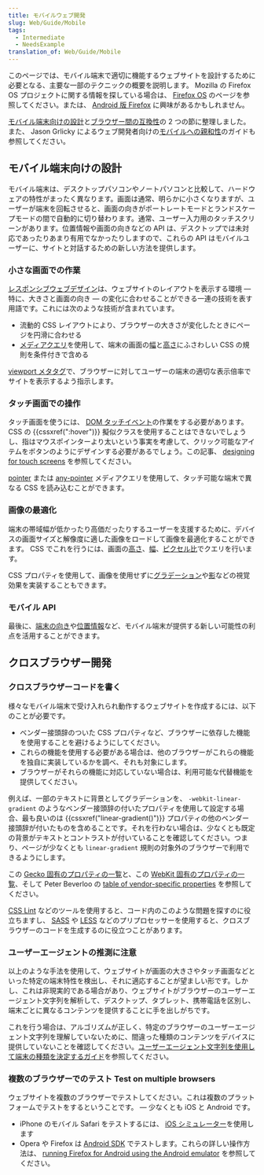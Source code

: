 ```yaml
---
title: モバイルウェブ開発
slug: Web/Guide/Mobile
tags:
  - Intermediate
  - NeedsExample
translation_of: Web/Guide/Mobile
---
```

このページでは、モバイル端末で適切に機能するウェブサイトを設計するために必要となる、主要な一部のテクニックの概要を説明します。 Mozilla の Firefox OS プロジェクトに関する情報を探している場合は、 [Firefox OS](/ja/docs/Mozilla/Firefox_OS) のページを参照してください。または、 [Android 版 Firefox](/ja/docs/Mozilla/Firefox_for_Android) に興味があるかもしれません。

[モバイル端末向けの設計](#designing_for_mobile_devices)と[ブラウザー間の互換性](#cross-browser_development)の 2 つの節に整理しました。また、 Jason Grlicky によるウェブ開発者向けの[モバイルへの親和性](/ja/docs/Web/Guide/Mobile/Mobile-friendliness)のガイドも参照してください。

## モバイル端末向けの設計

モバイル端末は、デスクトップパソコンやノートパソコンと比較して、ハードウェアの特性がまったく異なります。画面は通常、明らかに小さくなりますが、ユーザーが端末を回転させると、画面の向きがポートレートモードとランドスケープモードの間で自動的に切り替わります。通常、ユーザー入力用のタッチスクリーンがあります。位置情報や画面の向きなどの API は、デスクトップでは未対応であったりあまり有用でなかったりしますので、これらの API はモバイルユーザーに、サイトと対話するための新しい方法を提供します。

### 小さな画面での作業

[レスポンシブウェブデザイン](/ja/docs/Web/Progressive_web_apps)は、ウェブサイトのレイアウトを表示する環境 — 特に、大きさと画面の向き — の変化に合わせることができる一連の技術を表す用語です。これには次のような技術が含まれています。

- 流動的 CSS レイアウトにより、ブラウザーの大きさが変化したときにページを円滑に合わせる
- [メディアクエリ](/ja/docs/Web/CSS/Media_queries)を使用して、端末の画面の[幅](/ja/docs/Web/CSS/@media/width)と[高さ](/ja/docs/Web/CSS/@media/height)にふさわしい CSS の規則を条件付きで含める

[viewport メタタグ](/ja/docs/Mozilla/Mobile/Viewport_meta_tag)で、ブラウザーに対してユーザーの端末の適切な表示倍率でサイトを表示するよう指示します。

### タッチ画面での操作

タッチ画面を使うには、 [DOM タッチイベント](/ja/docs/Web/API/Touch_events)の作業をする必要があります。 CSS の {{cssxref(":hover")}} 擬似クラスを使用することはできないでしょうし、指はマウスポインターより太いという事実を考慮して、クリック可能なアイテムをボタンのようにデザインする必要があるでしょう。この記事、 [designing for touch screens](https://web.archive.org/web/20150520130912/http://www.whatcreative.co.uk/blog/tips/designing-for-touch-screen/) を参照してください。

[pointer](/ja/docs/Web/CSS/@media/pointer) または [any-pointer](/ja/docs/Web/CSS/@media/any-pointer) メディアクエリを使用して、タッチ可能な端末で異なる CSS を読み込むことができます。

### 画像の最適化

端末の帯域幅が低かったり高価だったりするユーザーを支援するために、デバイスの画面サイズと解像度に適した画像をロードして画像を最適化することができます。 CSS でこれを行うには、画面の[高さ](/ja/docs/Web/CSS/@media/height)、[幅](/ja/docs/Web/CSS/@media/width)、[ピクセル比](/ja/docs/Web/CSS/@media/resolution)でクエリを行います。

CSS プロパティを使用して、画像を使用せずに[グラデーション](/ja/docs/Web/CSS/CSS_Images/Using_CSS_gradients)や[影](/ja/docs/Web/CSS/box-shadow)などの視覚効果を実装することもできます。

### モバイル API

最後に、[端末の向き](/ja/docs/Web/API/Detecting_device_orientation)や[位置情報](/ja/docs/Web/API/Geolocation_API)など、モバイル端末が提供する新しい可能性の利点を活用することができます。

## クロスブラウザー開発

### クロスブラウザーコードを書く

様々なモバイル端末で受け入れられ動作するウェブサイトを作成するには、以下のことが必要です。

- ベンダー接頭辞のついた CSS プロパティなど、ブラウザーに依存した機能を使用することを避けるようにしてください。
- これらの機能を使用する必要がある場合は、他のブラウザーがこれらの機能を独自に実装しているかを調べ、それも対象にします。
- ブラウザーがそれらの機能に対応していない場合は、利用可能な代替機能を提供してください。

例えば、一部のテキストに背景としてグラデーションを、 `-webkit-linear-gradient` のようなベンダー接頭辞の付いたプロパティを使用して設定する場合、最も良いのは {{cssxref("linear-gradient()")}} プロパティの他のベンダー接頭辞が付いたものを含めることです。それを行わない場合は、少なくとも既定の背景がテキストとコントラストが付いていることを確認してください。つまり、ページが少なくとも `linear-gradient` 規則の対象外のブラウザーで利用できるようにします。

この [Gecko 固有のプロパティの一覧](/ja/docs/Web/CSS/Mozilla_Extensions)と、この [WebKit 固有のプロパティの一覧](/ja/docs/Web/CSS/WebKit_Extensions)、そして Peter Beverloo の [table of vendor-specific properties](http://peter.sh/experiments/vendor-prefixed-css-property-overview/) を参照してください。

[CSS Lint](http://csslint.net/) などのツールを使用すると、コード内のこのような問題を探すのに役立ちますし、 [SASS](http://sass-lang.com/) や [LESS](http://lesscss.org/) などのプリプロセッサーを使用すると、クロスブラウザーのコードを生成するのに役立つことがあります。

### ユーザーエージェントの推測に注意

以上のような手法を使用して、ウェブサイトが画面の大きさやタッチ画面などといった特定の端末特性を検出し、それに適応することが望ましい形です。しかし、これは非現実的である場合があり、ウェブサイトがブラウザーのユーザーエージェント文字列を解析して、デスクトップ、タブレット、携帯電話を区別し、端末ごとに異なるコンテンツを提供することに手を出しがちです。

これを行う場合は、アルゴリズムが正しく、特定のブラウザーのユーザーエージェント文字列を理解していないために、間違った種類のコンテンツをデバイスに提供していないことを確認してください。[ユーザーエージェント文字列を使用して端末の種類を決定するガイド](/ja/docs/Web/HTTP/Browser_detection_using_the_user_agent#mobile.2c_tablet_or_desktop)を参照してください。

### 複数のブラウザーでのテスト Test on multiple browsers

ウェブサイトを複数のブラウザーでテストしてください。これは複数のプラットフォームでテストをするということです。 — 少なくとも iOS と Android です。

- iPhone のモバイル Safari をテストするには、 [iOS シミュレーター](https://developer.apple.com/devcenter/ios/index.action)を使用します
- Opera や Firefox は [Android SDK](https://developer.android.com/sdk/index.html) でテストします。これらの詳しい操作方法は、 [running Firefox for Android using the Android emulator](https://wiki.mozilla.org/Mobile/Fennec/Android/Emulator) を参照してください。
